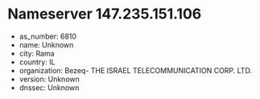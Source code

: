 # Nameserver 147.235.151.106

* as_number: 6810
* name: Unknown
* city: Rama
* country: IL
* organization: Bezeq- THE ISRAEL TELECOMMUNICATION CORP. LTD.
* version: Unknown
* dnssec: Unknown
